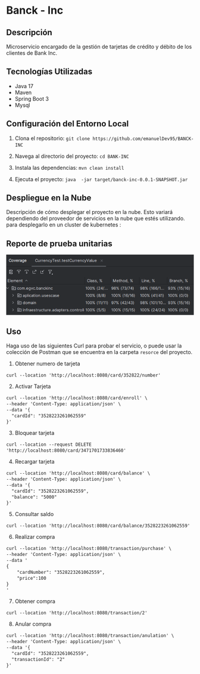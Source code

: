 # Banck - Inc

## Descripción

Microservicio encargado de la gestión de tarjetas de crédito y débito de los clientes de Bank Inc.

## Tecnologías Utilizadas

- Java 17
- Maven
- Spring Boot 3
- Mysql

## Configuración del Entorno Local

1. Clona el repositorio: `git clone https://github.com/emanuelDev95/BANCK-INC`
2. Navega al directorio del proyecto: `cd BANK-INC`
3. Instala las dependencias: `mvn clean install`




6. Ejecuta el proyecto: `java  -jar target/banck-inc-0.0.1-SNAPSHOT.jar`



## Despliegue en la Nube

Descripción de cómo desplegar el proyecto en la nube. Esto variará dependiendo del proveedor de servicios en la nube que estés utilizando. para desplegarlo en un cluster de kubernetes :




## Reporte de prueba unitarias
![alt](/src/main/resources/images/cobertura.png)


## Uso

Haga uso de las siguientes Curl para probar el servicio, o puede usar la colección de Postman que se encuentra en la carpeta `resorce` del proyecto.




1. Obtener numero de tarjeta
```shell
curl --location 'http://localhost:8080/card/352822/number'
```
2. Activar Tarjeta
```shell
curl --location 'http://localhost:8080/card/enroll' \
--header 'Content-Type: application/json' \
--data '{
  "cardId": "3528223261062559"
}'
```


3. Bloquear tarjeta
```shell
curl --location --request DELETE 'http://localhost:8080/card/3471701733836460'
```
4. Recargar tarjeta
```shell
curl --location 'http://localhost:8080/card/balance' \
--header 'Content-Type: application/json' \
--data '{
  "cardId": "3528223261062559",
  "balance": "5000"
}'
```
5. Consultar saldo
```shell
curl --location 'http://localhost:8080/card/balance/3528223261062559'
```
6. Realizar compra
```shell
curl --location 'http://localhost:8080/transaction/purchase' \
--header 'Content-Type: application/json' \
--data '
{
    "cardNumber": "3528223261062559",
    "price":100 
}
'
```
7. Obtener compra
```shell
curl --location 'http://localhost:8080/transaction/2'
```
8. Anular compra
```shell
curl --location 'http://localhost:8080/transaction/anulation' \
--header 'Content-Type: application/json' \
--data '{
  "cardId": "3528223261062559",
  "transactionId": "2"
}'
```